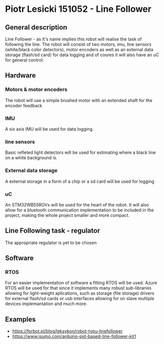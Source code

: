# Piotr Lesicki 151052 - Line Follower

## General description
Line Follower - as it's name implies this robot will realise the task of following the line. 
The robot will consist of two motors, imu, line sensors (white/black color detectors), motor
encoders as well as an external data storage (flash/sd card) for data logging and of coures
it will also have an uC for general control.

## Hardware

### Motors & motor encoders
The robot will use a simple brushed motor with an extended shaft for the encoder feedback

### IMU
A six axis IMU will be used for data logging.

### line sensors
Basic refleted light detectors will be used for estimating where a black line on a white
background is.

### External data storage
A external storage in a form of a chip or a sd card will be used for logging

### uC
An STM32WB55RGVx will be used for the heart of the robot. It will also allow for a bluetooth
communication implementation to be included in the project, making the whole project smaller 
and more compact.

## Line Following task - regulator
The appropriate regulator is yet to be chosen

## Software

### RTOS 
For an easier implementation of software a fitting RTOS will be used. Azure RTOS will be used 
for that since it implements many robust sub-libraries allowing for light-weight aplications,
such as storage (file storage) drivers for external flash/sd cards or usb interfaces allowing
for on slave multiple devices implemantation and much more.
<br/> 

## Examples
- https://forbot.pl/blog/leksykon/robot-typu-linefollower
- https://www.jsumo.com/arduino-pid-based-line-follower-kit1
